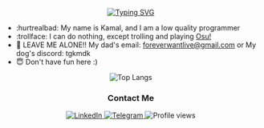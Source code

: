 <div align="center">

[![Typing SVG](https://readme-typing-svg.demolab.com?font=Reddit+Mono&pause=1000&color=F7F7F7&random=false&width=435&lines=%F0%9F%92%80+Coded+enough+to+become+a+microservice)](https://git.io/typing-svg)

<div align="left">
  
- :hurtrealbad: My name is Kamal, and I am a low quality programmer
- :trollface: I can do nothing, except trolling and playing [Osu!](https://github.com/ppy/osu)
- :hocho: LEAVE ME ALONE!! My dad's email: foreverwantlive@gmail.com or My dog's discord: tgkmdk
- :innocent: Don't have fun here :)

</div>

<div align="center">

![Top Langs](https://github-readme-stats.vercel.app/api/top-langs/?username=tgkzz&layout=compact)

<div id="badges" align="center">
  
  ### Contact Me
 
   <a href="https://www.linkedin.com/in/kamal-mamedov-108258302/" target="_new">
      <img src="https://img.shields.io/badge/Linkedin-Kamal-blue?logo=Linkedin" alt="LinkedIn"/>
  </a>
  <a href="https://t.me/tgkmdk" target="_new">
    <img src="https://img.shields.io/badge/Telegram-Kamal-blue?logo=telegram" alt="Telegram"/>
  </a>
  
  <img src="https://komarev.com/ghpvc/?username=tgkzz&color=green" alt="Profile views"/>
  
</div>

</div>

</div>
